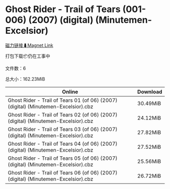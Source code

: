 # Ghost Rider - Trail of Tears (001-006) (2007) (digital) (Minutemen-Excelsior)

[磁力链接⬇Magnet Link](magnet:?xt=urn:btih:d97b191fd6c95fd0ee4d4947a2f9bcb23692edcf&dn=Ghost%20Rider%20-%20Trail%20of%20Tears%20%28001-006%29%20%282007%29%20%28digital%29%20%28Minutemen-Excelsior%29)

打包下载📦仍在工事中

文件数：6

总大小：162.23MiB

Online | Download
--- | ---
Ghost Rider - Trail of Tears 01 (of 06) (2007) (digital) (Minutemen-Excelsior).cbz | 30.49MiB
Ghost Rider - Trail of Tears 02 (of 06) (2007) (digital) (Minutemen-Excelsior).cbz | 24.12MiB
Ghost Rider - Trail of Tears 03 (of 06) (2007) (digital) (Minutemen-Excelsior).cbz | 27.82MiB
Ghost Rider - Trail of Tears 04 (of 06) (2007) (digital) (Minutemen-Excelsior).cbz | 27.52MiB
Ghost Rider - Trail of Tears 05 (of 06) (2007) (digital) (Minutemen-Excelsior).cbz | 25.56MiB
Ghost Rider - Trail of Tears 06 (of 06) (2007) (digital) (Minutemen-Excelsior).cbz | 26.72MiB
